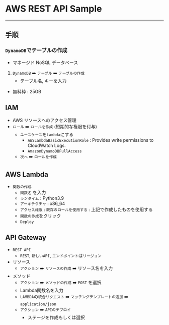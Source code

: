 # AWS REST API Sample
---
## 手順
### `DynamoDB`でテーブルの作成
- マネージド NoSQL データベース
1. `DynamoDB` :arrow_right: `テーブル` :arrow_right: `テーブルの作成`
    - テーブル名, キーを入力
- 無料枠 : 25GB
## IAM
- AWS リソースへのアクセス管理
- `ロール` :arrow_right: `ロールを作成` (短期的な権限を付与)
    - `ユースケース`を`Lambda`にする
        - `AWSLambdaBasicExecutionRole` : Provides write permissions to CloudWatch Logs.
        - `AmazonDynamoDBFullAccess`
    - `次へ` :arrow_right: `ロールを作成`

## AWS Lambda
- `関数の作成`
    - `関数名` を入力
    - `ランタイム` : Python3.9
    - `アーキテクチャ` : x86_64
    - `アクセス権限` : `既存のロールを使用する` : 上記で作成したものを使用する
    - `関数の作成`をクリック
    - `Deploy`

## API Gateway
- `REST API`
    - `REST`, `新しいAPI`, `エンドポイント`は`リージョン`
- リソース
    - `アクション` :arrow_right: `リソースの作成` :arrow_right: リソース名を入力
- メソッド
    - `アクション` :arrow_right: `メソッドの作成` :arrow_right: `POST` を選択
    - Lambda関数名を入力
    - `LAMBDA`の`統合リクエスト` :arrow_right: `マッチングテンプレートの追加` :arrow_right: `application/json`
    - `アクション` :arrow_right: `APIのデプロイ`
        - ステージを作成もしくは選択   
